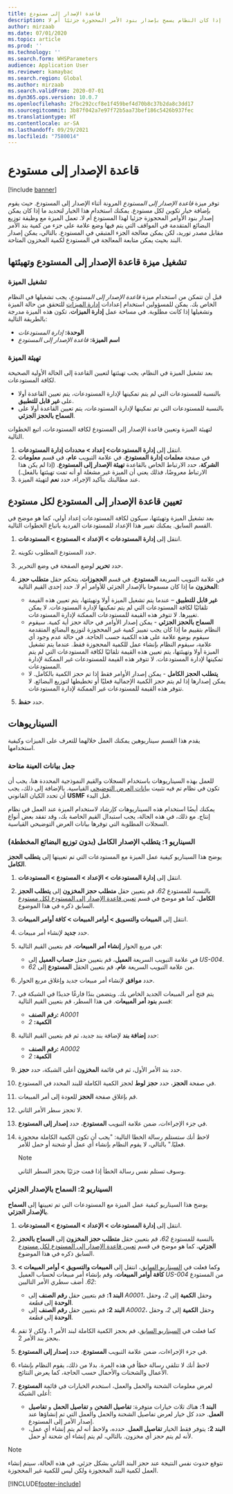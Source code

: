```yaml
---
title: قاعدة الإصدار إلى مستودع
description: يوفر هذا الموضوع معلومات حول ميزة قاعدة الإصدار إلى المستودع، والتي توفر المرونة أثناء الإصدار للمستودع. ويضيف خيار تكوين يتحكم فيما إذا كان النظام يسمح بإصدار بنود الأمر المحجوزة جزئيًا أم لا.
author: mirzaab
ms.date: 07/01/2020
ms.topic: article
ms.prod: ''
ms.technology: ''
ms.search.form: WHSParameters
audience: Application User
ms.reviewer: kamaybac
ms.search.region: Global
ms.author: mirzaab
ms.search.validFrom: 2020-07-01
ms.dyn365.ops.version: 10.0.7
ms.openlocfilehash: 2fbc292ccf8e1f459bef4d70b8c37b2da8c3dd17
ms.sourcegitcommit: 3b87f042a7e97f72b5aa73bef186c5426b937fec
ms.translationtype: HT
ms.contentlocale: ar-SA
ms.lasthandoff: 09/29/2021
ms.locfileid: "7580014"
---
```

# <a name="release-to-warehouse-rule"></a>قاعدة الإصدار إلى مستودع

[!include [banner](../includes/banner.md)]

توفر ميزة *قاعدة الإصدار إلى المستودع* المرونة أثناء الإصدار إلى المستودع. حيث يقوم بإضافة خيار تكوين لكل مستودع. يمكنك استخدام هذا الخيار لتحديد ما إذا كان يمكن إصدار بنود الأوامر المحجوزة جزئيا لهذا المستودع أم لا. تعمل الميزة مع وظيفة توزيع البضائع المتقدمة في المواقف التي يتم فيها وضع علامة على جزء من كمية بند الأمر مقابل مصدر توريد، لكن يمكن معالجة الجزء المتبقي في المستودع. بالتالي، يمكن إصدار البند بحيث يمكن متابعة المعالجة في المستودع لكمية المخزون المتاحة.

## <a name="turn-on-and-initialize-the-release-to-warehouse-rule-feature"></a>تشغيل ميزة قاعدة الإصدار إلى المستودع وتهيئتها

### <a name="turn-on-the-feature"></a>تشغيل الميزة

قبل أن تتمكن من استخدام ميزة *قاعدة الإصدار إلى المستودع*، يجب تشغيلها في النظام الخاص بك. يمكن للمسؤولين استخدام إعدادات [إدارة الميزات](../../fin-ops-core/fin-ops/get-started/feature-management/feature-management-overview.md) للتحقق من حالة الميزة وتشغيلها إذا كانت مطلوبة. في مساحة عمل **إدارة الميزات**، تكون هذه الميزة مدرجة بالطريقة التالية:

- **الوحدة:** *إدارة المستودعات*
- **اسم الميزة:** *قاعدة الإصدار إلى المستودع*

### <a name="initialize-the-feature"></a>تهيئة الميزة

بعد تشغيل الميزة في النظام، يجب تهيئتها لتعيين القاعدة إلى الحالة الأولية الصحيحة لكافة المستودعات.

- بالنسبة للمستودعات التي لم يتم تمكينها لإدارة المستودعات، يتم تعيين القاعدة أولا على **غير قابل للتطبيق**.
- بالنسبة للمستودعات التي تم تمكينها لإدارة المستودعات، يتم تعيين القاعدة أولا على **السماح بالحجز الجزئي**.

لتهيئة الميزة وتعيين قاعدة الإصدار إلى المستودع لكافة المستودعات، اتبع الخطوات التالية.

1. انتقل إلى **إدارة المستودعات‬\> إعداد‬ \> محددات إدارة المستودعات**.
1. في صفحة **معلمات إدارة المستودع**، في علامة التبويب **عام**، في قسم **معلومات الشركة**، حدد الارتباط الخاص بالقاعدة **تهيئة الإصدار إلى المستودع**. (إذا لم يكن هذا الارتباط معروضًا، فذلك يعني أن الميزة غير مشغلة أو أنه تمت تهيئتها بالفعل.)
1. عند مطالبتك بتأكيد الإجراء، حدد **نعم** لتهيئة الميزة.

## <a name="set-the-release-to-warehouse-rule-for-each-warehouse"></a><a name="set-option-warehouse"></a>تعيين قاعدة الإصدار إلى المستودع لكل مستودع

بعد تشغيل الميزة وتهيئتها، سيكون لكافة المستودعات إعداد أولي، كما هو موضح في القسم السابق. يمكنك تغيير هذا الإعداد للمستودعات الفردية باتباع الخطوات التالية.

1. انتقل إلى **إدارة المستودعات \> الإعداد \> المستودع \> المستودعات**.
1. حدد المستودع المطلوب تكوينه.
1. حدد **تحرير** لوضع الصفحة في وضع التحرير.
1. في علامة التبويب السريعة **المستودع**، في قسم **الحجوزات**، يتحكم حقل **متطلب حجز المخزون** ما إذا كان مسموحا بالإصدار الجزئي للأوامر أم لا. حدد إحدى القيم التالية:

    - **غير قابل للتطبيق** – عندما يتم تشغيل الميزة أولا وتهيئتها، يتم تعيين هذه القيمة تلقائيًا لكافة المستودعات التي لم يتم تمكينها لإدارة المستودعات. لا يمكن تغييرها. لا تتوفر هذه القيمة للمستودعات الممكنة لإدارة المستودعات.
    - **السماح بالحجز الجزئي** - يمكن إصدار الأوامر في حالة حجز أية كمية. سيقوم النظام بتقييم ما إذا كان يجب تمييز كمية غير المحجوزة لتوزيع البضائع المتقدمة سيقوم بوضع علامة على هذه الكمية حسب الحاجة. في حالة عدم وجود أي علامة، سيقوم النظام بإنشاء عمل للكمية المحجوزة فقط. عندما يتم تشغيل الميزة أولا وتهيئتها، يتم تعيين هذه القيمة تلقائيًا لكافة المستودعات التي لم يتم تمكينها لإدارة المستودعات. لا تتوفر هذه القيمة للمستودعات غير الممكنة لإدارة المستودعات.
    - **يتطلب الحجز الكامل** - يمكن إصدار الأوامر فقط إذا تم حجز الكمية بالكامل. لا يمكن إصدارها إذا لم يتم حجز الكمية الإجمالية فعليًا أو تخطيطها لتوزيع البضائع. لا تتوفر هذه القيمة للمستودعات غير الممكنة لإدارة المستودعات.

1. حدد **حفظ**.

## <a name="scenarios"></a>السيناريوهات

يقدم هذا القسم سيناريوهين يمكنك العمل خلالهما للتعرف على الميزات وكيفية استخدامها.

### <a name="make-sample-data-available"></a>جعل بيانات العينة متاحة

للعمل بهذه السيناريوهات باستخدام السجلات والقيم النموذجية المحددة هنا، يجب أن تكون في نظام تم فيه تثبيت [بيانات العرض التوضيحي](../../fin-ops-core/dev-itpro/deployment/deploy-demo-environment.md) القياسية. بالإضافة إلى ذلك، يجب أن تحدد الكيان القانوني **USMF** قبل البدء.

يمكنك أيضًا استخدام هذه السيناريوهات كإرشاد لاستخدام الميزة عند العمل في نظام إنتاج. مع ذلك، في هذه الحالة، يجب استبدال القيم الخاصة بك، وقد تفقد بعض أنواع السجلات المطلوبة التي توفرها بيانات العرض التوضيحي القياسية.

### <a name="scenario-1-require-full-release-no-planned-cross-docking"></a><a name="scenario1"></a>السيناريو 1: يتطلب الإصدار الكامل (بدون توزيع البضائع المخططة)

يوضح هذا السيناريو كيفية عمل الميزة مع المستودعات التي تم تعيينها إلى **يتطلب الحجز الكامل**.

1. انتقل إلى **إدارة المستودعات \> الإعداد \> المستودع \> المستودعات**.
1. بالنسبة للمستودع _62_، قم بتعيين حقل **متطلب حجز المخزون** إلى **يتطلب الحجز الكامل**، كما هو موضح في قسم [تعيين قاعدة الإصدار إلى المستودع لكل مستودع](#set-option-warehouse) السابق ذكره في هذا الموضوع.
1. انتقل إلى **المبيعات والتسويق \> أوامر المبيعات \> كافة أوامر المبيعات‬**.
1. حدد **جديد** لإنشاء أمر مبيعات.
1. في مربع الحوار **إنشاء أمر المبيعات**، قم بتعيين القيم التالية:

    - في علامة التبويب السريعة **العميل**، قم بتعيين حقل **حساب العميل** إلى _US-004_.
    - من علامة التبويب السريعة **عام**، قم بتعيين الحقل **المستودع** إلى _62_.

1. حدد **موافق** لإنشاء أمر مبيعات جديد وإغلاق مربع الحوار.
1. يتم فتح أمر المبيعات الجديد الخاص بك. ويتضمن بندًا فارغًا جديدًا في الشبكة في قسم **بنود أمر المبيعات**. في هذا السطر، قم بتعيين القيم التالية:

    - **رقم الصنف:** *A0001*
    - **الكمية:** *2*

1. حدد **إضافة بند** لإضافة بند جديد، ثم قم بتعيين القيم التالية:

    - **رقم الصنف:** *A0002*
    - **الكمية:** *2*

1. حدد بند الأمر الأول، ثم في قائمة **المخزون** أعلى الشبكة، حدد **حجز**.
1. في صفحة **الحجز**، حدد **حجز لوط** لحجز الكمية الكاملة للبند المحدد في المستودع.
1. قم بإغلاق صفحة **الحجز** للعودة إلى أمر المبيعات.
1. لا تحجز سطر الأمر الثاني.
1. في جزء الإجراءات، ضمن علامة التبويب **المستودع**، حدد **إصدار إلى المستودع‬**.
1. لاحظ أنك ستستلم رسالة الخطا التالية: "يجب أن تكون الكمية الكاملة محجوزة فعليًا." بالتالي، لا يقوم النظام بإنشاء أي عمل أو شحنة أو حمل للأمر.

    > [!NOTE]
    > وسوف تستلم نفس رسالة الخطأ إذا قمت جزئيًا بحجز السطر الثاني.

### <a name="scenario-2-allow-partial-release"></a>السيناريو 2: السماح بالإصدار الجزئي

يوضح هذا السيناريو كيفية عمل الميزة مع المستودعات التي تم تعيينها إلى **السماح بالإصدار الجزئي‬**.

1. انتقل إلى **إدارة المستودعات \> الإعداد \> المستودع \> المستودعات**.
1. بالنسبة للمستودع _62_، قم بتعيين حقل **متطلب حجز المخزون** إلى **السماح بالحجز الجزئي‬**، كما هو موضح في قسم [تعيين قاعدة الإصدار إلى المستودع لكل مستودع](#set-option-warehouse) السابق ذكره في هذا الموضوع.
1. وكما فعلت في [السيناريو السابق](#scenario1)، انتقل إلى **المبيعات والتسويق \> أوامر المبيعات \> كافة أوامر المبيعات**، وقم بإنشاء أمر مبيعات لحساب العميل _US-004_ من المستودع _62_. أضف سطري الأمر التاليين:

    - **البند 1:** قم بتعيين حقل **رقم الصنف** إلى _A0001_، وحقل **الكمية** إلى _2_، وحقل **الوحدة** إلى _قطعة_.
    - **البند 2:** قم بتعيين حقل **رقم الصنف** إلى _A0002_، وحقل **الكمية** إلى _2_، وحقل **الوحدة** إلى _قطعة_.

1. كما فعلت في [السيناريو السابق](#scenario1)، قم بحجز الكمية الكاملة لبند الأمر 1، ولكن لا تقم بحجز بند الأمر 2.
1. في جزء الإجراءات، ضمن علامة التبويب **المستودع**، حدد **إصدار إلى المستودع‬**.
1. لاحظ أنك لا تتلقي رسالة خطأ في هذه المرة. بدلا من ذلك، يقوم النظام بإنشاء الأعمال والشحنات والأحمال حسب الحاجة، كما يعرض النتائج.
1. لعرض معلومات الشحنة والحمل والعمل، استخدم الخيارات في قائمة **المستودع** أعلى الشبكة:

    - **البند 1:** هناك ثلاث خيارات متوفرة: **تفاصيل الشحن** و **تفاصيل الحمل** و **تفاصيل العمل**. حدد كل خيار لعرض تفاصيل الشحنة والحمل والعمل التي تم إنشاؤها عند إصدار الأمر إلى المستودع.
    - **البند 2:** يتوفر فقط الخيار **تفاصيل العمل**. حدده، ولاحظ أنه لم يتم إنشاء أي عمل، لأنه لم يتم حجز أي مخزون. بالتالي، لم يتم إنشاء أي شحنة أو حمل.

> [!NOTE]
> نتوقع حدوث نفس النتيجة عند حجز البند الثاني بشكل جزئي. في هذه الحالة، سيتم إنشاء العمل لكمية البند المحجوزة ولكن ليس للكمية غير المحجوزة.


[!INCLUDE[footer-include](../../includes/footer-banner.md)]
